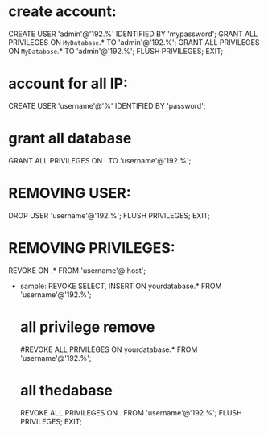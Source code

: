# create account:
  CREATE USER 'admin'@'192.%' IDENTIFIED BY 'mypassword';
  GRANT ALL PRIVILEGES ON `MyDatabase`.* TO 'admin'@'192.%';
  GRANT ALL PRIVILEGES ON `MyDatabase`.* TO 'admin'@'192.%';
  FLUSH PRIVILEGES;
  EXIT;

# account for all IP:
  CREATE USER 'username'@'%' IDENTIFIED BY 'password';



# grant all database
GRANT ALL PRIVILEGES ON *.* TO 'username'@'192.%';






# REMOVING USER:
  DROP USER 'username'@'192.%';
  FLUSH PRIVILEGES;
  EXIT;



# REMOVING PRIVILEGES:
  REVOKE <privilege> ON <database>.* FROM 'username'@'host';


  * sample:
    REVOKE SELECT, INSERT ON yourdatabase.* FROM 'username'@'192.%';

    # all privilege remove
    #REVOKE ALL PRIVILEGES ON yourdatabase.* FROM 'username'@'192.%';
    # all thedabase
    REVOKE ALL PRIVILEGES ON *.* FROM 'username'@'192.%';
    FLUSH PRIVILEGES;
    EXIT;
